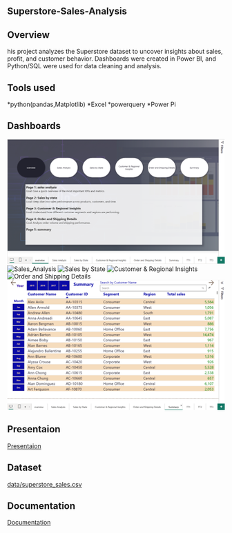 ## Superstore-Sales-Analysis

## Overview
his project analyzes the Superstore dataset to uncover insights about sales, profit, and customer behavior.
Dashboards were created in Power BI, and Python/SQL were used for data cleaning and analysis.

## Tools used
*python(pandas,Matplotlib)
*Excel
*powerquery
*Power Pi

## Dashboards
![Overview](Overview.png)
![Sales_Analysis](Sales_Analysis.png)
![Sales by State](Sales_by_State.png)
![Customer & Regional Insights](Customer_&_Regional_Insights.png)
![Order and Shipping Details](Order_and_Shipping_Details.png)
![Summary](Summary.png)

## Presentaion
[Presentaion](superstore_sales_presentation.pptx)

## Dataset
[data/superstore_sales.csv](superstore_Sales_Dataset.csv)

## Documentation
[Documentation](Project_Documentaion.docx)
